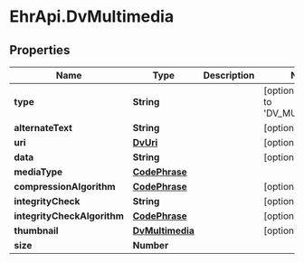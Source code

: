 # EhrApi.DvMultimedia

## Properties
Name | Type | Description | Notes
------------ | ------------- | ------------- | -------------
**type** | **String** |  | [optional] [default to &#x27;DV_MULTIMEDIA&#x27;]
**alternateText** | **String** |  | [optional] 
**uri** | [**DvUri**](DvUri.md) |  | [optional] 
**data** | **String** |  | [optional] 
**mediaType** | [**CodePhrase**](CodePhrase.md) |  | 
**compressionAlgorithm** | [**CodePhrase**](CodePhrase.md) |  | [optional] 
**integrityCheck** | **String** |  | [optional] 
**integrityCheckAlgorithm** | [**CodePhrase**](CodePhrase.md) |  | [optional] 
**thumbnail** | [**DvMultimedia**](DvMultimedia.md) |  | [optional] 
**size** | **Number** |  | 
